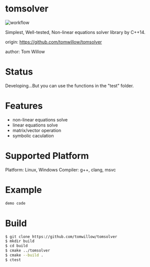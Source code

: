 # tomsolver

![workflow](https://github.com/tomwillow/tomsolver/actions/workflows/cmake-multi-platform.yml/badge.svg)

Simplest, Well-tested, Non-linear equations solver library by C++14.

origin: https://github.com/tomwillow/tomsolver

author: Tom Willow

# Status

Developing...But you can use the functions in the "test" folder.

# Features

* non-linear equations solve
* linear equations solve
* matrix/vector operation
* symbolic caculation

# Supported Platform

Platform: Linux, Windows
Compiler: g++, clang, msvc

# Example

```C++
demo code
```

# Build

```bash
$ git clone https://github.com/tomwillow/tomsolver
$ mkdir build
$ cd build
$ cmake ../tomsolver
$ cmake --build .
$ ctest
```
